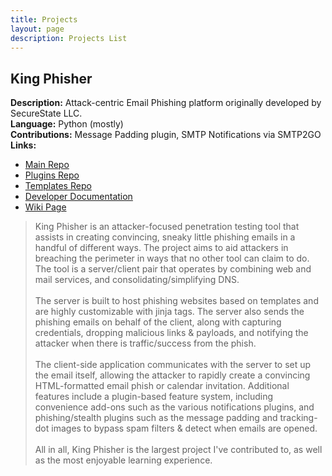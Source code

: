 ```yaml
---
title: Projects
layout: page
description: Projects List
---
```


## King Phisher
**Description:** Attack-centric Email Phishing platform originally developed by SecureState LLC. <br />
**Language:** Python (mostly)<br />
**Contributions:** Message Padding plugin, SMTP Notifications via SMTP2GO <br />
**Links:** 
  - [Main Repo](https://github.com/securestate/king-phisher)
  - [Plugins Repo](https://github.com/securestate/king-phisher-plugins)
  - [Templates Repo](https://github.com/securestate/king-phisher-templates)
  - [Developer Documentation](https://king-phisher.readthedocs.io/en/latest)
  - [Wiki Page](https://github.com/securestate/king-phisher/wiki)


>King Phisher is an attacker-focused penetration testing tool that assists in creating convincing, sneaky little phishing emails in a handful of different ways. The project aims to aid attackers in breaching the perimeter in ways that no other tool can claim to do. The tool is a server/client pair that operates by combining web and mail services, and consolidating/simplifying DNS. <br /><br />
>The server is built to host phishing websites based on templates and are highly customizable with jinja tags. The server also sends the phishing emails on behalf of the client, along with capturing credentials, dropping malicious links & payloads, and notifying the attacker when there is traffic/success from the phish.<br /><br />
>The client-side application communicates with the server to set up the email itself, allowing the attacker to rapidly create a convincing HTML-formatted email phish or calendar invitation. Additional features include a plugin-based feature system, including convenience add-ons such as the various notifications plugins, and phishing/stealth plugins such as the message padding and tracking-dot images to bypass spam filters & detect when emails are opened. <br /><br />
>All in all, King Phisher is the largest project I've contributed to, as well as the most enjoyable learning experience.

